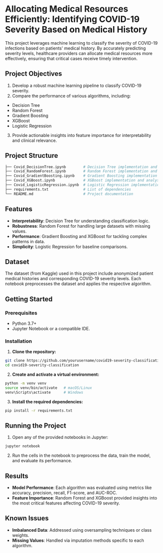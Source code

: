 # Allocating Medical Resources Efficiently: Identifying COVID-19 Severity Based on Medical History

This project leverages machine learning to classify the severity of COVID-19 infections based on patients' medical history. 
By accurately predicting severity levels, healthcare providers can allocate medical resources more effectively, 
ensuring that critical cases receive timely intervention.

## Project Objectives

1. Develop a robust machine learning pipeline to classify COVID-19 severity.
2. Compare the performance of various algorithms, including:
  - Decision Tree
  - Random Forest
  - Gradient Boosting
  - XGBoost
  - Logistic Regression
3. Provide actionable insights into feature importance for interpretability and clinical relevance.

## Project Structure

```bash
├── Covid_DecisionTree.ipynb        # Decision Tree implementation and analysis
├── Covid_RandomForest.ipynb        # Random Forest implementation and analysis
├── Covid_GradientBoosting.ipynb    # Gradient Boosting implementation and analysis
├── Covid_XGBoost.ipynb             # XGBoost implementation and analysis
├── Covid_LogisticRegression.ipynb  # Logistic Regression implementation and analysis
├── requirements.txt                # List of dependencies
└── README.md                       # Project documentation
```
## Features

- **Interpretability**: Decision Tree for understanding classification logic.
- **Robustness**: Random Forest for handling large datasets with missing values.
- **Performance**: Gradient Boosting and XGBoost for tackling complex patterns in data.
- **Simplicity**: Logistic Regression for baseline comparisons.


## Dataset
The dataset (from Kaggle) used in this project include anonymized patient medical histories and corresponding COVID-19 severity levels. 
Each notebook preprocesses the dataset and applies the respective algorithm.

## Getting Started
### Prerequisites

- Python 3.7+
- Jupyter Notebook or a compatible IDE.

### Installation
1. **Clone the repository:**
```bash
git clone https://github.com/yourusername/covid19-severity-classification.git
cd covid19-severity-classification
```
2. **Create and activate a virtual environment:**
```bash
python -m venv venv
source venv/bin/activate   # macOS/Linux
venv\Scripts\activate      # Windows
```
3. **Install the required dependencies:**
```bash
pip install -r requirements.txt
```

## Running the Project
1. Open any of the provided notebooks in Jupyter:
```bash
jupyter notebook
```
2. Run the cells in the notebook to preprocess the data,
   train the model, and evaluate its performance.

## Results
- **Model Performance**: Each algorithm was evaluated using metrics like accuracy, precision, recall, F1-score, and AUC-ROC.
- **Feature Importance**: Random Forest and XGBoost provided insights into the most critical features affecting COVID-19 severity.

## Known Issues
- **Imbalanced Data**: Addressed using oversampling techniques or class weights.
- **Missing Values**: Handled via imputation methods specific to each algorithm.
